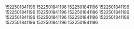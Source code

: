 1522501841196
1522501841196
1522501841196
1522501841196
1522501841196
1522501841196
1522501841196
1522501841196
1522501841196
1522501841196
1522501841196
1522501841196
1522501841196
1522501841196
1522501841196